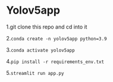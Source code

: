 # Yolov5app
1.git clone this repo and cd into it

2.<code>conda create -n yolov5app python=3.9</code>

3.<code>conda activate yolov5app</code>

4.<code>pip install -r requirements_env.txt</code>

5.<code>streamlit run app.py</code>

